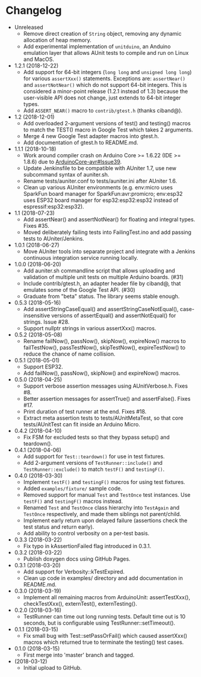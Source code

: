# Changelog

* Unreleased
    * Remove direct creation of `String` object, removing any dynamic
      allocation of heap memory.
    * Add experimental implementation of `unitduino`, an Anduino emulation
      layer that allows AUnit tests to compile and run on Linux and MacOS.
* 1.2.1 (2018-12-22)
    * Add support for 64-bit integers (`long long` and `unsigned long long`)
      for various `assertXxx()` statements. Exceptions are: `assertNear()` and
      `assertNotNear()` which do not support 64-bit integers. This is considered
      a minor-point release (1.2.1 instead of 1.3) because the user-visible API
      does not change, just extends to 64-bit integer types.
    * Add `ASSERT_NEAR()` macro to `contrib/gtest.h` (thanks ciband@).
* 1.2 (2018-12-01)
    * Add overloaded 2-argument versions of test() and testing() macros to match
      the TEST() macro in Google Test which takes 2 arguments.
    * Merge 4 new Google Test adapter macros into gtest.h.
    * Add documentation of gtest.h to README.md.
* 1.1.1 (2018-10-18)
    * Work around compiler crash on Arduino Core >= 1.6.22 (IDE >= 1.8.6)
      due to
      [ArduinoCore-avr#Issue39](https://github.com/arduino/ArduinoCore-avr/issues/39).
    * Update Jenkinsfile to be compatible with AUniter 1.7, use new subcommand
      syntax of auniter.sh.
    * Rename tests/auniter.conf to tests/auniter.ini after AUniter 1.6.
    * Clean up various AUniter environments (e.g. env:micro uses SparkFun board
      manager for SparkFun:avr:promicro; env:esp32 uses ESP32 board manager
      for esp32:esp32:esp32 instead of espressif:esp32:esp32).
* 1.1 (2018-07-23)
    * Add assertNear() and assertNotNear() for floating and integral types.
      Fixes #35.
    * Moved deliberately failing tests into FailingTest.ino and add passing
      tests to AUniter/Jenkins.
* 1.0.1 (2018-06-27)
    * Move AUniter tools into separate project and integrate with
      a Jenkins continuous integration service running locally.
* 1.0.0 (2018-06-20)
    * Add auniter.sh commandline script that allows uploading and validation
      of multiple unit tests on multiple Arduino boards. (#31)
    * Include contrib/gtest.h, an adapter header file by
      ciband@, that emulates some of the Google Test API. (#30)
    * Graduate from "beta" status. The library seems stable enough.
* 0.5.3 (2018-05-16)
    * Add assertStringCaseEqual() and assertStringCaseNotEqual(),
      case-insensitive versions of assertEqual() and assertNotEqual() for
      strings. Issue #28.
    * Support nullptr strings in various assertXxx() macros.
* 0.5.2 (2018-05-08)
    * Rename failNow(), passNow(), skipNow(), expireNow() macros to
      failTestNow(), passTestNow(), skipTestNow(), expireTestNow() to reduce
      the chance of name collision.
* 0.5.1 (2018-05-01)
    * Support ESP32.
    * Add failNow(), passNow(), skipNow() and expireNow() macros.
* 0.5.0 (2018-04-25)
    * Support verbose assertion messages using AUnitVerbose.h. Fixes #8.
    * Better assertion messages for assertTrue() and assertFalse(). Fixes #17.
    * Print duration of test runner at the end. Fixes #18.
    * Extract meta assertion tests to tests/AUnitMetaTest, so that core
      tests/AUnitTest can fit inside an Arduino Micro.
* 0.4.2 (2018-04-10)
    * Fix FSM for excluded tests so that they bypass setup() and teardown().
* 0.4.1 (2018-04-06)
    * Add support for `Test::teardown()` for use in test fixtures.
    * Add 2-argument versions of `TestRunner::include()` and
      `TestRunner::exclude()` to match `testF()` and `testingF()`.
* 0.4.0 (2018-03-30)
    * Implement `testF()` and `testingF()` macros for using test fixtures.
    * Added `examples/fixture/` sample code.
    * Removed support for manual `Test` and `TestOnce` test instances. Use
      `testF()` and `testingF()` macros instead.
    * Renamed `Test` and `TestOnce` class hierarchy into `TestAgain` and
      `TestOnce` respectively, and made them siblings not parent/child.
    * Implement early return upon delayed failure (assertions check the test
      status and return early).
    * Add ability to control verbosity on a per-test basis.
* 0.3.3 (2018-03-22)
    * Fix typo in kAssertionFailed flag introduced in 0.3.1.
* 0.3.2 (2018-03-22)
    * Publish doxygen docs using GitHub Pages.
* 0.3.1 (2018-03-20)
    * Add support for Verbosity::kTestExpired.
    * Clean up code in examples/ directory and add documentation in README.md.
* 0.3.0 (2018-03-19)
    * Implement all remaining macros from ArduinoUnit:
      assertTestXxx(), checkTestXxx(), externTest(), externTesting().
* 0.2.0 (2018-03-16)
    * TestRunner can time out long running tests. Default time out is 10
      seconds, but is configurable using TestRunner::setTimeout().
* 0.1.1 (2018-03-15)
    * Fix small bug with Test::setPassOrFail() which caused assertXxx()
      macros which returned true to terminate the testing() test cases.
* 0.1.0 (2018-03-15)
    * First merge into 'master' branch and tagged.
* (2018-03-12)
    * Initial upload to GitHub.
